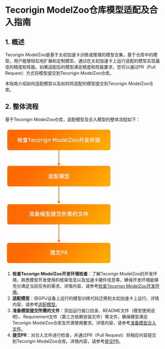 # Tecorigin ModelZoo仓库模型适配及合入指南

## 1. 概述

Tecorigin ModelZoo是基于太初加速卡训练或推理的模型合集。基于仓库中的模型，用户能够轻松地扩展和定制模型，通过在太初加速卡上运行适配的模型实现最佳的精度和性能。如果适配后的模型满足精度和性能要求，您可以通过PR（Pull Request）方式将模型提交到Tecorigin ModelZoo仓库。

本指南介绍如何适配模型以及如何将适配的模型提交到Tecorigin ModelZoo仓库。
    

## 2. 整体流程

基于Tecorigin ModelZoo仓库，适配模型及合入模型的整体流程如下：

![image](./contri_flow.png#pic_center)

1. **检查Tecorign ModelZoo开发环境检查**：了解Tecorign ModelZoo的开发环境，熟悉模型开发使用的框架信息以及加速卡硬件信息等，确保开发环境能够充分满足当前任务的需求。详情内容，请参考[检查Tecorign ModelZoo开发环境](./01-检查开发环境.md)。
2. **适配模型**：将GPU设备上运行的模型训练代码迁移到太初加速卡上运行。详情内容，请参考[适配模型](./02-适配模型.md)。
3. **准备模型提交所需的文件**：添加运行接口目录、README文件（模型使用说明）、Requirement文件（第三方依赖安装文件）等文件，确保模型满足Tecorigin ModelZoo仓库及开源使用要求。详情内容，请参考[准备模型合入文件](./03-准备模型合入文件.md)。
4. **提交PR**：对合入文件进行检查，并通过PR（Pull Request）将相应内容提交到Tecorigin ModelZoo仓库。详情内容，请参考[提交PR](./04-提交PR.md)。

